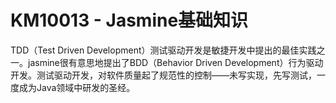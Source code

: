 # KM10013 - Jasmine基础知识

TDD（Test Driven Development）测试驱动开发是敏捷开发中提出的最佳实践之一。jasmine很有意思地提出了BDD（Behavior Driven Development）行为驱动开发。测试驱动开发，对软件质量起了规范性的控制——未写实现，先写测试，一度成为Java领域中研发的圣经。


